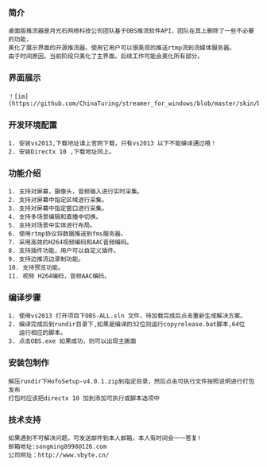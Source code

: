### 简介
    桌面版推流器是月光石网络科技公司团队基于OBS推流软件API，团队在其上删除了一些不必要的功能，
    美化了展示界面的开源推流器。使用它用户可以很美观的推送rtmp流到流媒体服务器。
    由于时间原因，当前阶段只美化了主界面，后续工作可能会美化所有部分。

### 界面展示    
    ！[im](https://github.com/ChinaTuring/streamer_for_windows/blob/master/skin/btn_bk.png)
    
### 开发环境配置
    1. 安装vs2013,下载地址请上官网下载，只有vs2013 以下不能编译通过哦！
    2. 安装Directx 10 ,下载地址同上。
### 功能介绍
    1. 支持对屏幕，摄像头，音频输入进行实时采集。
    2. 支持对屏幕中指定区域进行采集。
    3. 支持对屏幕中指定窗口进行采集。
    4. 支持多场景编辑和直播中切换。
    5. 支持对场景中实体进行布局。
    6. 使用rtmp协议将数据推送到fms服务器。
    7. 采用高效的H264视频编码和AAC音频编码。
    8. 支持插件功能，用户可以自定义插件。
    9. 支持边推流边录制功能。
    10. 支持预览功能。
    11. 视频 H264编码，音频AAC编码。 
### 编译步骤
    1. 使用vs2013 打开项目下OBS-ALL.sln 文件，待加载完成后点击重新生成解决方案。
    2. 编译完成后到rundir目录下,如果是编译的32位则运行copyrelease.bat脚本,64位
       运行相应的脚本。
    3. 点击OBS.exe 如果成功，则可以出现主画面
### 安装包制作
    解压rundir下HofoSetup-v4.0.1.zip到指定目录，然后点击可执行文件按照说明进行打包发布
    打包时应该把directx 10 加到添加可执行或脚本选项中
### 技术支持
    如果遇到不可解决问题，可发送邮件到本人邮箱，本人有时间会一一答复!
    邮箱地址:songming8998@126.com
    公司网址：http://www.vbyte.cn/
